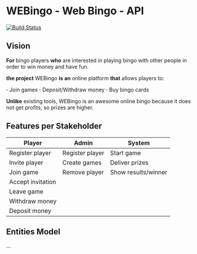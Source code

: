 # WEBingo - Web Bingo - API

[![Build Status](https://travis-ci.org/UdL-EPS-SoftArch/webingo-geiade-api.svg?branch=master)](https://travis-ci.org/UdL-EPS-SoftArch/webingo-geiade-api/branches) 

## Vision

**For** bingo players **who** are interested in playing bingo with other people in order to win money and have fun.

**the project** WEBingo **is an** online platform **that** allows players to:
 
 **·**  Join games
 **·**  Deposit/Withdraw money
 **·**  Buy bingo cards
 

**Unlike** existing tools, WEBingo is an awesome online bingo because it does not get profits, so prizes are higher.


## Features per Stakeholder

| Player                        | Admin                           |  System                       |
| ------------------------------| --------------------------------| ------------------------------|
| Register player               | Register player                 | Start game
| Invite player                 | Create games                    | Deliver prizes
| Join game                     | Remove player                   | Show results/winner
| Accept invitation             |                                 | 
| Leave game                    |                                 | 
| Withdraw money                |                                 | 
| Deposit money                 |                                 | 

## Entities Model

...
